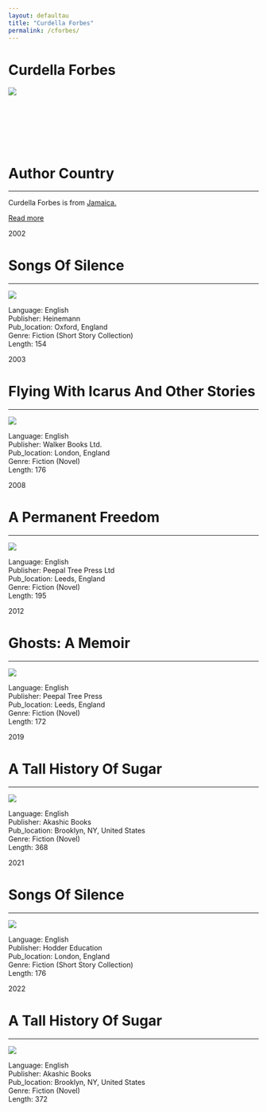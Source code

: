 ```yaml
---
layout: defaultau
title: "Curdella Forbes"
permalink: /cforbes/
---
```

<!-- partial:index.partial.html -->
<div class="content">
    <h1>Curdella Forbes</h1>
    <div class="quote">
        <div><img src="https://aalbc.com/author-photos/Curdella-Forbes.jpg" class="logo"></div>
    </div>
    <div class="timeline">
        <div style="padding-bottom:100px;"></div>
        <div class="block">
            <div class="date right"><p class="right"> </p></div>
            <div class="dot"></div>
            <div class="left first">
            <div class="author_country">
                <h1>Author Country</h1><hr>
          <div class="aclocation">   <p>Curdella Forbes is from <a href="{{ site.baseurl }}/4">Jamaica.</a></p></div>
              <div class="acreadmore">  <a href="https://en.wikipedia.org/wiki/Curdella_Forbes" target="_blank">Read more</a></div>
            </div>
            </div>
        </div>
        <div class="block">
            <div class="date left"><p class="left">2002</p></div>
            <div class="dot"></div>
            <div class="right">
                <h1>Songs Of Silence</h1><hr>
                <p><img src="https://aalbc.com/bookcovers/9780435989576.jpg"></p>
                <p>
                Language: English<br/>
                Publisher: Heinemann<br/>
                Pub_location: Oxford, England<br/>
                Genre: Fiction (Short Story Collection)<br/>
                Length: 154<br/>                   </p>
            </div>
        </div>
       <div class="block">
            <div class="date left"><p class="left">2003</p></div>
            <div class="dot"></div>
            <div class="right">
                <h1>Flying With Icarus And Other Stories</h1><hr>
                <p><img src="https://images-na.ssl-images-amazon.com/images/I/51RYMQWHVWL._SX304_BO1,204,203,200_.jpg"></p>
                <p>
                Language: English<br/>
                Publisher: Walker Books Ltd.<br/>
                Pub_location: London, England<br/>
                Genre: Fiction (Novel)<br/>
                Length: 176<br/>                   </p>
            </div>
        </div>
       <div class="block">
            <div class="date left"><p class="left">2008</p></div>
            <div class="dot"></div>
            <div class="right">
                <h1>A Permanent Freedom</h1><hr>
                <p><img src="https://images-na.ssl-images-amazon.com/images/I/61gnXVJuf0L._SX325_BO1,204,203,200_.jpg"></p>
                <p>
                Language: English<br/>
                Publisher: Peepal Tree Press Ltd<br/>
                Pub_location: Leeds, England<br/>
                Genre: Fiction (Novel)<br/>
                Length: 195<br/>                   </p>
            </div>
        </div>
       <div class="block">
            <div class="date left"><p class="left">2012</p></div>
            <div class="dot"></div>
            <div class="right">
                <h1>Ghosts: A Memoir</h1><hr>
                <p><img src="https://i.gr-assets.com/images/S/compressed.photo.goodreads.com/books/1344728449l/15806390.jpg"></p>
                <p>
                Language: English<br/>
                Publisher: Peepal Tree Press<br/>
                Pub_location: Leeds, England<br/>
                Genre: Fiction (Novel)<br/>
                Length: 172<br/>                   </p>
            </div>
        </div>
<div class="block">
            <div class="date left"><p class="left">2019</p></div>
            <div class="dot"></div>
            <div class="right">
                <h1>A Tall History Of Sugar</h1><hr>
                <p><img src="https://aalbc.com/bookcovers/9781617757518.jpg"></p>
                <p>
                Language: English<br/>
                Publisher: Akashic Books<br/>
                Pub_location: Brooklyn, NY, United States<br/>
                Genre: Fiction (Novel)<br/>
                Length: 368<br/>                   </p>
            </div>
        </div>
       <div class="block">
            <div class="date left"><p class="left">2021</p></div>
            <div class="dot"></div>
            <div class="right">
                <h1>Songs Of Silence</h1><hr>
                <p><img src="https://i.gr-assets.com/images/S/compressed.photo.goodreads.com/books/1626118423l/58152042.jpg"></p>
                <p>
                Language: English<br/>
                Publisher: Hodder Education<br/>
                Pub_location: London, England<br/>
                Genre: Fiction (Short Story Collection)<br/>
                Length: 176<br/>                   </p>
            </div>
        </div>
       <div class="block">
            <div class="date left"><p class="left">2022</p></div>
            <div class="dot"></div>
            <div class="right">
                <h1>A Tall History Of Sugar</h1><hr>
                <p><img src="https://d1ldy8a769gy68.cloudfront.net/300/978/161/775/751/8/9781617757518.jpg"></p>
                <p>
                Language: English<br/>
                Publisher: Akashic Books<br/>
                Pub_location: Brooklyn, NY, United States<br/>
                Genre: Fiction (Novel)<br/>
                Length: 372<br/>                   </p>
            </div>
        </div>
  <!-- partial -->
<script src='https://cdnjs.cloudflare.com/ajax/libs/jquery/3.1.1/jquery.min.js'></script><script  src="{{ site.baseurl }}/assets/js/authorscript.js"></script>
